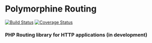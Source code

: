 # Polymorphine Routing
[![Build Status](https://travis-ci.org/shudd3r/polymorphine-routing.svg?branch=develop)](https://travis-ci.org/shudd3r/polymorphine-routing)
[![Coverage Status](https://coveralls.io/repos/github/shudd3r/polymorphine-routing/badge.svg?branch=develop)](https://coveralls.io/github/shudd3r/polymorphine-routing?branch=develop)
### PHP Routing library for HTTP applications (in development)
